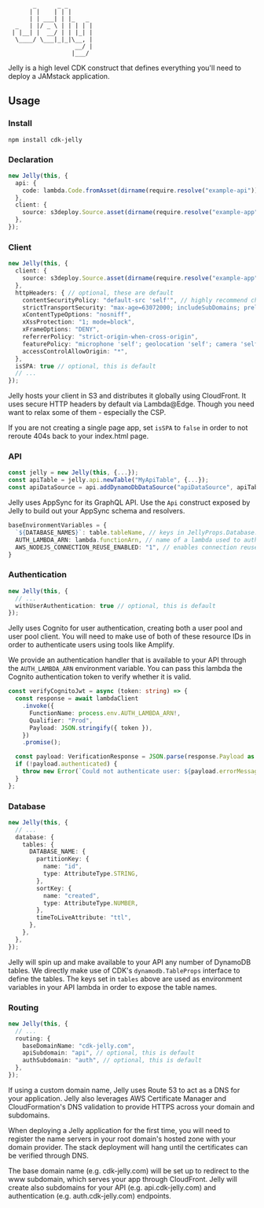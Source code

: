 ```
       _      _ _
      | |    | | |
      | | ___| | |_   _
  _   | |/ _ \ | | | | |
 | |__| |  __/ | | |_| |
  \____/ \___|_|_|\__, |
                   __/ |
                  |___/
```

Jelly is a high level CDK construct that defines everything you'll need to deploy a JAMstack application.

## Usage

### Install

```
npm install cdk-jelly
```

### Declaration

```typescript
new Jelly(this, {
  api: {
    code: lambda.Code.fromAsset(dirname(require.resolve("example-api"))),
  },
  client: {
    source: s3deploy.Source.asset(dirname(require.resolve("example-app"))),
  },
});
```

### Client

```typescript
new Jelly(this, {
  client: {
    source: s3deploy.Source.asset(dirname(require.resolve("example-app"))),
  },
  httpHeaders: { // optional, these are default
    contentSecurityPolicy: "default-src 'self'", // highly recommend changing this default
    strictTransportSecurity: "max-age=63072000; includeSubDomains; preload",
    xContentTypeOptions: "nosniff",
    xXssProtection: "1; mode=block",
    xFrameOptions: "DENY",
    referrerPolicy: "strict-origin-when-cross-origin",
    featurePolicy: "microphone 'self'; geolocation 'self'; camera 'self'",
    accessControlAllowOrigin: "*",
  },
  isSPA: true // optional, this is default
  // ...
});
```

Jelly hosts your client in S3 and distributes it globally using CloudFront. It uses secure HTTP headers by default via Lambda@Edge. Though you need want to relax some of them - especially the CSP.

If you are not creating a single page app, set `isSPA` to `false` in order to not reroute 404s back to your index.html page. 

### API

```typescript
const jelly = new Jelly(this, {...});
const apiTable = jelly.api.newTable("MyApiTable", {...});
const apiDataSource = api.addDynamoDbDataSource("apiDataSource", apiTable);
```

Jelly uses AppSync for its GraphQL API. Use the `Api` construct exposed by Jelly to build out your AppSync schema and resolvers.

```typescript
baseEnvironmentVariables = {
  `${DATABASE_NAMES}`: table.tableName, // keys in JellyProps.Database.tables mapped to their corresponding table names
  AUTH_LAMBDA_ARN: lambda.functionArn, // name of a lambda used to authenticate users
  AWS_NODEJS_CONNECTION_REUSE_ENABLED: "1", // enables connection reuse in Node.js functions
}
```

### Authentication

```typescript
new Jelly(this, {
  // ...
  withUserAuthentication: true // optional, this is default
});
```

Jelly uses Cognito for user authentication, creating both a user pool and user pool client. You will need to make use of both of these resource IDs in order to authenticate users using tools like Amplify.

We provide an authentication handler that is available to your API through the `AUTH_LAMBDA_ARN` environment variable. You can pass this lambda the Cognito authentication token to verify whether it is valid.

```typescript
const verifyCognitoJwt = async (token: string) => {
  const response = await lambdaClient
    .invoke({
      FunctionName: process.env.AUTH_LAMBDA_ARN!,
      Qualifier: "Prod",
      Payload: JSON.stringify({ token }),
    })
    .promise();

  const payload: VerificationResponse = JSON.parse(response.Payload as string);
  if (!payload.authenticated) {
    throw new Error(`Could not authenticate user: ${payload.errorMessage}`);
  }
};
```

### Database

```typescript
new Jelly(this, {
  // ...
  database: {
    tables: {
      DATABASE_NAME: {
        partitionKey: {
          name: "id",
          type: AttributeType.STRING,
        },
        sortKey: {
          name: "created",
          type: AttributeType.NUMBER,
        },
        timeToLiveAttribute: "ttl",
      },
    },
  },
});
```

Jelly will spin up and make available to your API any number of DynamoDB tables. We directly make use of CDK's `dynamodb.TableProps` interface to define the tables. The keys set in `tables` above are used as environment variables in your API lambda in order to expose the table names.

### Routing

```typescript
new Jelly(this, {
  // ...
  routing: {
    baseDomainName: "cdk-jelly.com",
    apiSubdomain: "api", // optional, this is default
    authSubdomain: "auth", // optional, this is default
  },
});
```

If using a custom domain name, Jelly uses Route 53 to act as a DNS for your application.
Jelly also leverages AWS Certificate Manager and CloudFormation's DNS validation to provide HTTPS across your domain and subdomains.

When deploying a Jelly application for the first time, you will need to register the name servers in your root domain's hosted zone with your domain provider. The stack deployment will hang until the certificates can be verified through DNS.

The base domain name (e.g. cdk-jelly.com) will be set up to redirect to the www subdomain, which serves your app through CloudFront. Jelly will create also subdomains for your API (e.g. api.cdk-jelly.com) and authentication (e.g. auth.cdk-jelly.com) endpoints.
